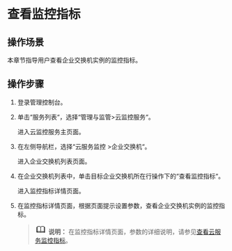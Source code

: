 # 查看监控指标<a name="esw_ug_0015"></a>

## 操作场景<a name="section12997122513110"></a>

本章节指导用户查看企业交换机实例的监控指标。

## 操作步骤<a name="section4462183911113"></a>

1.  登录管理控制台。
2.  单击“服务列表“，选择“管理与监管\>云监控服务“。

    进入云监控服务主页面。

3.  在左侧导航栏，选择“云服务监控 \>企业交换机“。

    进入企业交换机列表页面。

4.  在企业交换机列表中，单击目标企业交换机所在行操作下的“查看监控指标“。

    进入监控指标详情页面。

5.  在监控指标详情页面，根据页面提示设置参数，查看企业交换机实例的监控指标。

    >![](public_sys-resources/icon-note.gif) **说明：** 
    >在监控指标详情页面，参数的详细说明，请参见[查看云服务监控指标](https://support.huaweicloud.com/qs-ces/zh-cn_topic_0018121651.html)。


